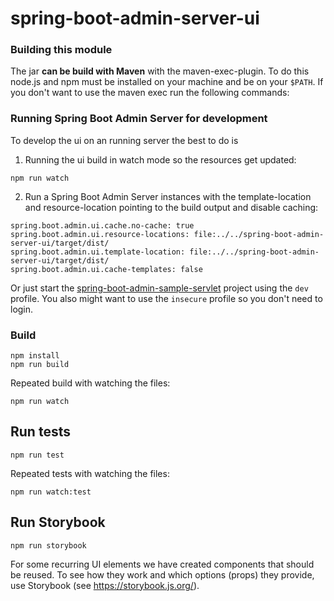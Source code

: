 spring-boot-admin-server-ui
================================

### Building this module
The jar **can be build with Maven** with the maven-exec-plugin. To do this node.js and npm must be installed on your machine and be on your `$PATH`.
If you don't want to use the maven exec run the following commands:

### Running Spring Boot Admin Server for development
To develop the ui on an running server the best to do is

1. Running the ui build in watch mode so the resources get updated:
```shell
npm run watch
```
2. Run a Spring Boot Admin Server instances with the template-location and resource-location pointing to the build output and disable caching:
```
spring.boot.admin.ui.cache.no-cache: true
spring.boot.admin.ui.resource-locations: file:../../spring-boot-admin-server-ui/target/dist/
spring.boot.admin.ui.template-location: file:../../spring-boot-admin-server-ui/target/dist/
spring.boot.admin.ui.cache-templates: false
```
Or just start the [spring-boot-admin-sample-servlet](../spring-boot-admin-samples/spring-boot-admin-sample-servlet)
project using the `dev` profile. You also might want to use the `insecure` profile so you don't need to login.

### Build
```shell
npm install
npm run build
```

Repeated build with watching the files:
```shell
npm run watch
```

## Run tests

```shell
npm run test
```

Repeated tests with watching the files:

```shell
npm run watch:test
```

## Run Storybook

```shell
npm run storybook
```

For some recurring UI elements we have created components that should be reused. To see how they work and which
options (props) they provide, use Storybook (see https://storybook.js.org/).

